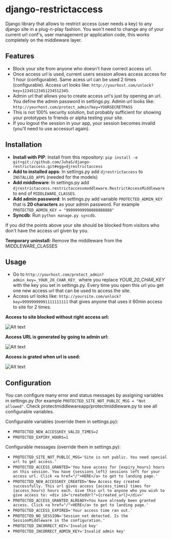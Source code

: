 django-restrictaccess
=====================

Django library that allows to restrict access (user needs a key) to any django site in a plug-n-play fashion. You won't need to change any of your current url conf's, user management pr application code, this works completely on the middleware layer.


Features
-------------

 * Block your site from anyone who doesn't have correct access url.
 * Once access url is used, current users session allows access access for 1 hour (configurable). Same acess url can be used 2 times (configurable). Access url looks like: ```http://yourhost.com/unlock?key=12345123451234512345```.
 * Admin url that allows you to create access url's just by opening an url. You define the admin password in settings.py. Admin url looks like: ```http://yourhost.com/protect_admin?key=YOURSECRETPASS```
 * This is not 100% security solution, but probably sufficient for showing your prototypes to friends or alpha testing your site.
 * If you logout the session in your app, your session becomes invalid (you'll need to use accessurl again).

Installation
-------------

 * **Install with PIP**: Install from this repository: ```pip install -e git+git://github.com/JuhaS/django-restrictaccess.git#egg=djrestrictaccess```
 * **Add to installed apps**: In settings.py add ```djrestrictaccess``` to ```INSTALLED_APPS``` (needed for the models)
 * **Add middleware**: In settings.py add ```djrestrictaccess.restrictaccessmoddleware.RestrictAccessMiddleware``` to end of ```MIDDLEWARE_CLASSES```.
 * **Add admin password**: In settings.py add variable ```PROTECTED_ADMIN_KEY``` that is **20 characters** as your admin password. For example ```PROTECTED_ADMIN_KEY = "99999999998888888888" ```
 * **Syncdb**: Run ```python manage.py syncdb```.
 
If you did the points above your site should be blocked from visitors who don't have the access url given by you.

**Temporary uninstall:** Remove the middleware from the MIDDLEWARE_CLASSES

Usage
-------------

 * Go to ```http://yourhost.com/protect_admin?admin_key=_YOUR_20_CHAR_KEY_``` where you replace _YOUR_20_CHAR_KEY_ with the key you set in settings.py. Every time you open this url you get one new access url that can be used to access the site.
 * Access url looks like:  ```http://yoursite.com/unlock?key=99999999991111111111``` that gives anyone that uses it 60min access to site for 2 times.

**Access to site blocked without right access url:**

![Alt text](/JuhaS/django-restrictaccess/raw/master/screenshot_noaccess.png "Access to site blocked without right access url")

**Access URL is generated by going to admin url:**

![Alt text](/JuhaS/django-restrictaccess/raw/master/screenshot_accesskey_generated.png "Access is generated by going to admin url")

**Access is grated when url is used:**

![Alt text](/JuhaS/django-restrictaccess/raw/master/screenshot_access_granted.png "Access is grated when url is used")

Configuration
-------------

You can configure many error and status messages by assigning variables in settings.py (for example ```PROTECTED_SITE_NOT_PUBLIC_MSG = "Not allowed"```. Check protectmiddlewareapp/protectmiddleware.py to see all configurable variables.

Configurable variables (override them in settings.py):
* ```PROTECTED_NEW_ACCESSKEY_VALID_TIMES=2```
* ```PROTECTED_EXPIRY_HOURS=1```
 
Configurable messages (override them in settings.py):
* ```PROTECTED_SITE_NOT_PUBLIC_MSG='Site is not public. You need special url to get access.'```
* ```PROTECTED_ACCESS_GRANTED='You have access for {expiry_hours} hours on this session. You have {sessions_left} sessions left for your access url. Click <a href="/">HERE</a> to get to landing page.'```
* ```PROTECTED_NEW_ACCESSKEY_CREATED='New Access Key created successfully. This url gives access {access_times} times for {access_hours} hours each. Give this url to anyone who you wish to give access to: <div id="createdUrl">{created_url}</div>'```
* ```PROTECTED_ACCESS_GRANTED_ALREADY=You have already been granted access. Click <a href="/">HERE</a> to get to landing page.'```
* ```PROTECTED_ACCESS_EXPIRED='Your access time ran out.'```
* ```PROTECTED_NO_SESSION='Session not detected. Is the SessionMiddleware in the configuration.'```
* ```PROTECTED_INCORRECT_KEY='Invalid key'```
* ```PROTECTED_INCORRECT_ADMIN_KEY='Invalid admin key'```
